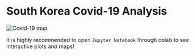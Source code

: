 # South Korea Covid-19 Analysis
![Covid-19 map](https://i.imgur.com/uWSr6xF.png)


It is highly recommended to open ```Jupyter Notebook``` through colab to see interactive plots and maps!

